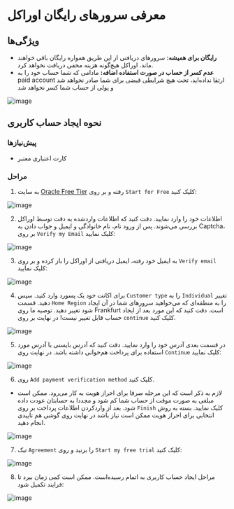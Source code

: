 # معرفی سرورهای رایگان اوراکل

## ویژگی‌ها
- **رایگان برای همیشه:** سرورهای دریافتی از این طریق همواره رایگان باقی خواهند ماند. اوراکل هیچ‌گونه هزینه مخفی دریافت نخواهد کرد.
- **عدم کسر از حساب در صورت استفاده اضافه:** مادامی که شما حساب خود را به paid account ارتقا نداده‌اید، تحت هیچ شرایطی قبضی برای شما صادر نخواهد شد و پولی از حساب شما کسر نخواهد شد

![image](https://github.com/tempookian/FreeServers/blob/master/Oracle/assets/free_account.png?raw=true)

## نحوه ایجاد حساب کاربری
### پیش‌نیازها
- کارت اعتباری معتبر

### مراحل
1. به سایت [Oracle Free Tier]([url](https://www.oracle.com/cloud/free/)) رفته و بر روی ``Start for Free`` کلیک کنید:

![image](https://github.com/tempookian/FreeServers/blob/master/Oracle/assets/1.png?raw=true)

2. اطلاعات خود را وارد نمایید. دقت کنید که اطلاعات واردشده به دقت توسط اوراکل بررسی می‌شوند. پس از ورود نام، نام خانوادگی و ایمیل و جواب دادن به Captcha، بر روی ``Verify my Email`` کلیک نمایید:

![image](https://github.com/tempookian/FreeServers/blob/master/Oracle/assets/2.png?raw=true)

3. به ایمیل خود رفته، ایمیل دریافتی از اوراکل را باز کرده و بر روی ``Verify email`` کلیک نمایید:

![image](https://github.com/tempookian/FreeServers/blob/master/Oracle/assets/3.png?raw=true)

4. برای اکانت خود یک پسورد وارد کنید. سپس ``Customer type`` را به ``Individual`` تغییر دهید. قسمت ``Home Region`` را به منطقه‌ای که می‌خواهید سرورهای شما در آن ایجاد شود تغییر دهید. توصیه ما روی Frankfurt است. دقت کنید که این مورد بعد از ایجاد حساب قابل تغییر نیست! در نهایت بر روی ``continue`` کلیک کنید.

![image](https://github.com/tempookian/FreeServers/blob/master/Oracle/assets/4.png?raw=true)

5. در قسمت بعدی آدرس خود را وارد نمایید. دقت کنید که آدرس بایستی با آدرس مورد استفاده برای پرداخت هم‌خوانی داشته باشد. در نهایت روی ``Continue`` کلیک نمایید:


![image](https://github.com/tempookian/FreeServers/blob/master/Oracle/assets/5.png?raw=true)

6. روی ``Add payment verification method`` کلیک کنید.
  - لازم به ذکر است که این مرحله صرفا برای احراز هویت به کار می‌رود. ممکن است مبلغی به صورت موقت از حساب شما کم شود و مجددا به حسابتان عودت داده شود. بعد از واردکردن اطلاعات پرداخت بر روی ``Finish`` کلیک نمایید. بسته به روش انتخابی برای احراز هویت ممکن است نیاز باشد در نهایت روی گوشی هم تاییدی انجام دهید.
  
![image](https://github.com/tempookian/FreeServers/blob/master/Oracle/assets/6.png?raw=true)

7. تیک ``Agreement`` را بزنید و روی ``Start my free trial`` کلیک کنید:

![image](https://github.com/tempookian/FreeServers/blob/master/Oracle/assets/7.png?raw=true)

8. مراحل ایجاد حساب کاربری به اتمام رسیده‌است. ممکن است کمی زمان ببرد تا فرایند تکمیل شود:

![image](https://github.com/tempookian/FreeServers/blob/master/Oracle/assets/8.png?raw=true)


